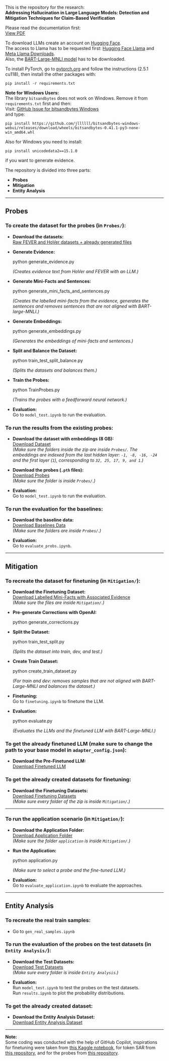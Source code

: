 This is the repository for the research:  
**Addressing Hallucination in Large Language Models: Detection and  
Mitigation Techniques for Claim-Based Verification**

Please read the documentation first:  
[View PDF](https://github.com/dominik-roehrle-git/llm_hallucinations/blob/main/docs/Masterarbeit_Dominik_R%C3%B6hrle.pdf)

To download LLMs create an account on [Hugging Face](https://huggingface.co/).  
The access to Llama has to be requested first: [Hugging Face Llama](https://huggingface.co/meta-llama) and [Meta Llama Downloads](https://llama.meta.com/llama-downloads).  
Also, the [BART-Large-MNLI model](https://huggingface.co/facebook/bart-large-mnli) has to be downloaded.

To install PyTorch, go to [pytorch.org](https://pytorch.org/) and follow the instructions (2.5.1 cu118), then install the other packages with:

    pip install -r requirements.txt

**Note for Windows Users:**  
The library `bitsandbytes` does not work on Windows. Remove it from `requirements.txt` first and then:  
Visit: [GitHub Issue for bitsandbytes Windows](https://github.com/d8ahazard/sd_dreambooth_extension/issues/7)  
and type:

    pip install https://github.com/jllllll/bitsandbytes-windows-webui/releases/download/wheels/bitsandbytes-0.41.1-py3-none-win_amd64.whl

Also for Windows you need to install:

    pip install unicodedata2==15.1.0

if you want to generate evidence.

The repository is divided into three parts:
- **Probes**
- **Mitigation**
- **Entity Analysis**

---

## Probes

### To create the dataset for the probes (in `Probes/`):

- **Download the datasets:**  
  [Raw FEVER and HoVer datasets + already generated files](https://1drv.ms/u/s!AhVn8Lx_iIapipk3hFU1JRpMosF--g?e=llFsno)

- **Generate Evidence:**

    python generate_evidence.py

  *(Creates evidence text from HoVer and FEVER with an LLM.)*

- **Generate Mini-Facts and Sentences:**

    python generate_mini_facts_and_sentences.py

  *(Creates the labelled mini-facts from the evidence, generates the sentences and removes sentences that are not aligned with BART-large-MNLI.)*

- **Generate Embeddings:**

    python generate_embeddings.py

  *(Generates the embeddings of mini-facts and sentences.)*

- **Split and Balance the Dataset:**

    python train_test_split_balance.py

  *(Splits the datasets and balances them.)*

- **Train the Probes:**

    python TrainProbes.py

  *(Trains the probes with a feedforward neural network.)*

- **Evaluation:**  
  Go to `model_test.ipynb` to run the evaluation.

### To run the results from the existing probes:

- **Download the dataset with embeddings (8 GB):**  
  [Download Dataset](https://1drv.ms/u/s!AhVn8Lx_iIapipkfm8s7rjAHUdhQLQ?e=nX4arh)  
  *(Make sure the folders inside the zip are inside `Probes/`. The embeddings are indexed from the last hidden layer: `-1, -8, -16, -24` and the first layer (`1`), corresponding to `32, 25, 17, 9, and 1`.)*

- **Download the probes (`.pth` files):**  
  [Download Probes](https://1drv.ms/f/s!AhVn8Lx_iIapipkgKEms9E6yilRC5A?e=rwuBT8)  
  *(Make sure the folder is inside `Probes/`.)*

- **Evaluation:**  
  Go to `model_test.ipynb` to run the evaluation.

### To run the evaluation for the baselines:

- **Download the baseline data:**  
  [Download Baselines Data](https://1drv.ms/u/s!AhVn8Lx_iIapipk2ydzSyocV3ZZhJg?e=YLcEo7)  
  *(Make sure the folders are inside `Probes/`.)*

- **Evaluation:**  
  Go to `evaluate_probs.ipynb`.

---

## Mitigation

### To recreate the dataset for finetuning (in `Mitigation/`):

- **Download the Finetuning Dataset:**  
  [Download Labelled Mini-Facts with Associated Evidence](https://1drv.ms/f/s!AhVn8Lx_iIapipk6-VBvpNUn3pPbIw?e=NpvXF6)  
  *(Make sure the files are inside `Mitigation/`.)*

- **Pre-generate Corrections with OpenAI:**

    python generate_corrections.py

- **Split the Dataset:**

    python train_test_split.py

  *(Splits the dataset into train, dev, and test.)*

- **Create Train Dataset:**

    python create_train_dataset.py

  *(For train and dev: removes samples that are not aligned with BART-Large-MNLI and balances the dataset.)*

- **Finetuning:**  
  Go to `finetuning.ipynb` to finetune the LLM.

- **Evaluation:**

    python evaluate.py

  *(Evaluates the LLMs and the finetuned LLM with BART-Large-MNLI.)*

### To get the already finetuned LLM (make sure to change the path to your base model in `adapter_config.json`):

- **Download the Pre-Finetuned LLM:**  
  [Download Finetuned LLM](https://1drv.ms/u/s!AhVn8Lx_iIapiplTSTcnfV0ZfQz2-g?e=9fUSoi)

### To get the already created datasets for finetuning:

- **Download the Finetuning Datasets:**  
  [Download Finetuning Datasets](https://1drv.ms/u/s!AhVn8Lx_iIapipk9fqq85l-4SFZepg?e=5fA4mM)  
  *(Make sure every folder of the zip is inside `Mitigation/`.)*

---

### To run the application scenario (in `Mitigation/`):

- **Download the Application Folder:**  
  [Download Application Folder](https://1drv.ms/f/s!AhVn8Lx_iIapiplAmL3VAzH2Sxp0Rw?e=zQcpOZ)  
  *(Make sure the folder `application` is inside `Mitigation/`.)*

- **Run the Application:**

    python application.py

  *(Make sure to select a probe and the fine-tuned LLM.)*

- **Evaluation:**  
  Go to `evaluate_application.ipynb` to evaluate the approaches.

---

## Entity Analysis

### To recreate the real train samples:

- Go to `gen_real_samples.ipynb`

### To run the evaluation of the probes on the test datasets (in `Entity Analysis/`):

- **Download the Test Datasets:**  
  [Download Test Datasets](https://1drv.ms/u/s!AhVn8Lx_iIapiplQt1lFdOiEcJmxZw?e=DNyGw8)  
  *(Make sure every folder is inside `Entity Analysis`.)*

- **Evaluation:**  
  Run `model_test.ipynb` to test the probes on the test datasets.  
  Run `results.ipynb` to plot the probability distributions.

### To get the already created dataset:

- **Download the Entity Analysis Dataset:**  
  [Download Entity Analysis Dataset](https://1drv.ms/u/s!AhVn8Lx_iIapiplROt5adNLKBiQ-xw?e=a6TfhQ)

---

**Note:**  
Some coding was conducted with the help of GitHub Copilot, inspirations for finetuning were taken from [this Kaggle notebook](https://www.kaggle.com/code/zivicmilos/llm-finetuning), for token SAR from [this repository](https://github.com/jinhaoduan/SAR), and for the probes from [this repository](https://github.com/balevinstein/Probes).










